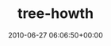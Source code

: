 ---
title:		"tree-howth"
type:		"upload"
description:		"TBC"
date:		"2010-06-27 06:06:50+00:00"
album:		"people"
filename:		"tree-howth.md"
series:		""
cl_public_id:		"people/tree-howth"
cl_version:		1497005573
format:		"tiff"
bytes:		3108432
width:		810
height:		1440
exposure_mode:		"Manual"
program:		"Manual"
aperture:		"3.5"
focal_length:		"18.0 mm"
iso:		"500"
shutter_speed:		"1/15"
metering:		"Spot"
flash:		"No Flash"
white_balance:		"Custom"
colour_temp:		"4900"
has_crop:		"false"
orientation:		"Horizontal (normal)"
camera_model:		"NIKON D200"
lens_info:		"18-55mm f/3.5-5.6"
artist:		"No artist info"
x_resolution:		"300"
y_resolution:		"300"
---